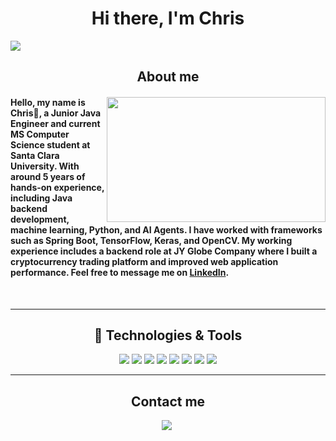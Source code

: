<div align="center">
   <h1>Hi there, I'm Chris </h1>
   <!--<img src="https://komarev.com/ghpvc/?username=chrisluo5311&label=Profile%20views&color=red&style=flat" alt="chrisluo5311" />-->
</div>

<a href="https://github.com/404"><img src="https://user-images.githubusercontent.com/73097560/115834477-dbab4500-a447-11eb-908a-139a6edaec5c.gif"></a>


<h2 align="center"> About me </h2>

<div>
<img align='right' height="200" width="350" src="https://media2.giphy.com/media/1GEATImIxEXVR79Dhk/giphy.gif?cid=ecf05e47zgl1uaztc9we5vxyfy8fngazq9c91qowii7j3xhc&rid=giphy.gif&ct=g">

#### Hello, my name is Chris👋, a Junior Java Engineer and current MS Computer Science student at Santa Clara University. With around 5 years of hands-on experience, including Java backend development, machine learning, Python, and AI Agents. I have worked with frameworks such as Spring Boot, TensorFlow, Keras, and OpenCV. My working experience includes a backend role at JY Globe Company where I built a cryptocurrency trading platform and improved web application performance. Feel free to message me on [LinkedIn](https://www.linkedin.com/in/chris-luo-b4b350189/ "LinkedIn").

</div>
<br>

---

<h2 align="center"> 🔧 Technologies & Tools </h2>

<div align="center">
   <img src="https://img.shields.io/badge/Java-ED8B00?style=for-the-badge&logo=java&logoColor=white" />
   <img src="https://img.shields.io/badge/Spring_Boot-F2F4F9?style=for-the-badge&logo=spring-boot" />
   <img src="https://img.shields.io/badge/Spring-6DB33F?style=for-the-badge&logo=spring&logoColor=white" />
  <img src="https://img.shields.io/badge/MySQL-005C84?style=for-the-badge&logo=mysql&logoColor=white" />
   <img src="https://img.shields.io/badge/Microsoft%20SQL%20Server-CC2927?style=for-the-badge&logo=microsoft%20sql%20server&logoColor=white" />
  <img src="https://img.shields.io/badge/rabbitmq-%23FF6600.svg?&style=for-the-badge&logo=rabbitmq&logoColor=white" />
  <img src="https://img.shields.io/badge/redis-%23DD0031.svg?&style=for-the-badge&logo=redis&logoColor=white" />
   <img src="https://img.shields.io/badge/Linux-FCC624?style=for-the-badge&logo=linux&logoColor=black" />
</div>

---

<h2 align="center"> Contact me </h2>

<div align="center">
   <a href="https://www.linkedin.com/in/chris-luo-b4b350189/"><img src="https://img.shields.io/badge/LinkedIn-0077B5?style=for-the-badge&logo=linkedin&logoColor=white"></a>&nbsp
</div>


